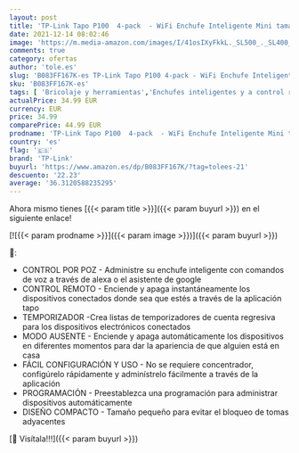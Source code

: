 ```yaml
---
layout: post
title: 'TP-Link Tapo P100  4-pack  - WiFi Enchufe Inteligente Mini tamaño para Controlar su Dispositivo Desde Cualquier Lugar  sin Necesidad de Concentrador  Compatible con Amazon Alexa y Google Home'
date: 2021-12-14 08:02:46
image: 'https://m.media-amazon.com/images/I/41osIXyFkkL._SL500_._SL400_.jpg'
comments: true
category: ofertas
author: 'tole.es'
slug: 'B083FF167K-es TP-Link Tapo P100 4-pack - WiFi Enchufe Inteligente Mini...'
sku: 'B083FF167K-es'
tags: [ 'Bricolaje y herramientas','Enchufes inteligentes y a control remoto','Enchufes y accesorios','Instalación eléctrica','alexa','enchufe','google','home','inteligente','tp-link', ]
actualPrice: 34.99 EUR
currency: EUR
price: 34.99
comparePrice: 44.99 EUR
prodname: 'TP-Link Tapo P100  4-pack  - WiFi Enchufe Inteligente Mini tamaño para Controlar su Dispositivo Desde Cualquier Lugar  sin Necesidad de Concentrador  Compatible con Amazon Alexa y Google Home'
country: 'es'
flag: '🇪🇸'
brand: 'TP-Link'
buyurl: 'https://www.amazon.es/dp/B083FF167K/?tag=tolees-21'
descuento: '22.23'
average: '36.3120588235295'
---
```


Ahora mismo tienes [{{< param title >}}]({{< param buyurl >}}) en el siguiente enlace!

[![{{< param prodname >}}]({{< param image >}})]({{< param buyurl >}})

🔎:

- CONTROL POR POZ - Administre su enchufe inteligente con comandos de voz a través de alexa o el asistente de google
- CONTROL REMOTO - Enciende y apaga instantáneamente los dispositivos conectados donde sea que estés a través de la aplicación tapo
- TEMPORIZADOR -Crea listas de temporizadores de cuenta regresiva para los dispositivos electrónicos conectados
- MODO AUSENTE - Enciende y apaga automáticamente los dispositivos en diferentes momentos para dar la apariencia de que alguien está en casa
- FÁCIL CONFIGURACIÓN Y USO - No se requiere concentrador, configúrelo rápidamente y adminístrelo fácilmente a través de la aplicación
- PROGRAMACIÓN - Preestablezca una programación para administrar dispositivos automáticamente
- DISEÑO COMPACTO - Tamaño pequeño para evitar el bloqueo de tomas adyacentes

[🛒 Visítala!!!]({{< param buyurl >}})
